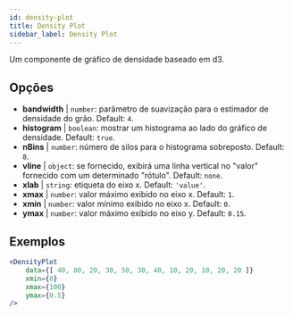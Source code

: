 ```yaml
---
id: density-plot
title: Density Plot
sidebar_label: Density Plot
---
```


Um componente de gráfico de densidade baseado em d3.

## Opções

* __bandwidth__ | `number`: parâmetro de suavização para o estimador de densidade do grão. Default: `4`.
* __histogram__ | `boolean`: mostrar um histograma ao lado do gráfico de densidade. Default: `true`.
* __nBins__ | `number`: número de silos para o histograma sobreposto. Default: `8`.
* __vline__ | `object`: se fornecido, exibirá uma linha vertical no "valor" fornecido com um determinado "rótulo". Default: `none`.
* __xlab__ | `string`: etiqueta do eixo x. Default: `'value'`.
* __xmax__ | `number`: valor máximo exibido no eixo x. Default: `1`.
* __xmin__ | `number`: valor mínimo exibido no eixo x. Default: `0`.
* __ymax__ | `number`: valor máximo exibido no eixo y. Default: `0.15`.


## Exemplos

```jsx live
<DensityPlot
    data={[ 40, 80, 20, 30, 50, 30, 40, 10, 20, 10, 20, 20 ]}
    xmin={0}
    xmax={100}
    ymax={0.5}
/>
```

